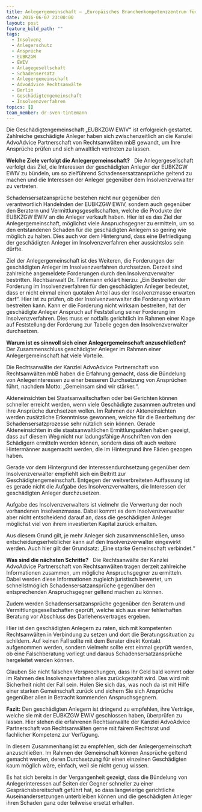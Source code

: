 ```yaml
---
title: Anlegergemeinschaft – „Europäisches Branchenkompetenzzentrum für die Gesundheitswirtschaft EWIV (kurz EUBKZGW EWIV)“ nimmt Fahrt auf
date: 2016-06-07 23:00:00
layout: post
feature_bild_path: ""
tags:
  - Insolvenz
  - Anlegerschutz
  - Ansprüche
  - EUBKZGW
  - EWIV
  - Anlagegesellschaft
  - Schadensersatz
  - Anlegergemeinschaft
  - AdvoAdvice Rechtsanwälte
  - Berlin
  - Geschädigtengemeinschaft
  - Insolvenzverfahren
topics: []
team_member: dr-sven-tintemann
---
```



Die Geschädigtengemeinschaft „EUBKZGW EWIV“ ist erfolgreich gestartet. Zahlreiche geschädigte Anleger haben sich zwischenzeitlich an die Kanzlei AdvoAdvice Partnerschaft von Rechtsanwälten mbB gewandt, um Ihre Ansprüche prüfen und sich anwaltlich vertreten zu lassen.

**Welche Ziele verfolgt die Anlegergemeinschaft?**     Die Anlegergesellschaft verfolgt das Ziel, die Interessen der geschädigten Anleger der EUBKZGW EWIV zu bündeln, um so zielführend Schadensersatzansprüche geltend zu machen und die Interessen der Anleger gegenüber dem Insolvenzverwalter zu vertreten.

Schadensersatzansprüche bestehen nicht nur gegenüber den verantwortlich Handelnden der EUBKZGW EWIV, sondern auch gegenüber den Beratern und Vermittlungsgesellschaften, welche die Produkte der EUBKZGW EWIV an die Anleger verkauft haben. Hier ist es das Ziel der Anlegergemeinschaft, möglichst viele Anspruchsgegner zu ermitteln, um so den entstandenen Schaden für die geschädigten Anlegern so gering wie möglich zu halten. Dies auch vor dem Hintergrund, dass eine Befriedigung der geschädigten Anleger im Insolvenzverfahren eher aussichtslos sein dürfte.

Ziel der Anlegergemeinschaft ist des Weiteren, die Forderungen der geschädigten Anleger im Insolvenzverfahren durchsetzen. Derzeit sind zahlreiche angemeldete Forderungen durch den Insolvenzverwalter bestritten. Rechtsanwalt Dr. Tintemann erklärt hierzu: „Ein Bestreiten der Forderung im Insolvenzverfahren für den geschädigten Anleger bedeutet, dass er nicht einmal einen quotalen Anteil aus der Insolvenzmasse erwarten darf“. Hier ist zu prüfen, ob der Insolvenzverwalter die Forderung wirksam bestreiten kann. Kann er die Forderung nicht wirksam bestreiten, hat der geschädigte Anleger Anspruch auf Feststellung seiner Forderung im Insolvenzverfahren. Dies muss er notfalls gerichtlich im Rahmen einer Klage auf Feststellung der Forderung zur Tabelle gegen den Insolvenzverwalter durchsetzen.

**Warum ist es sinnvoll sich einer Anlegergemeinschaft anzuschließen?**     Der Zusammenschluss geschädigter Anleger im Rahmen einer Anlegergemeinschaft hat viele Vorteile.

Die Rechtsanwälte der Kanzlei AdvoAdvice Partnerschaft von Rechtsanwälten mbB haben die Erfahrung gemacht, dass die Bündelung von Anlegerinteressen zu einer besseren Durchsetzung von Ansprüchen führt, nachdem Motto: „Gemeinsam sind wir stärker.“.

Akteneinsichten bei Staatsanwaltschaften oder bei Gerichten können schneller erreicht werden, wenn viele Geschädigte zusammen auftreten und ihre Ansprüche durchsetzen wollen. Im Rahmen der Akteneinsichten werden zusätzliche Erkenntnisse gewonnen, welche für die Bearbeitung der Schadensersatzprozesse sehr nützlich sein können. Gerade Akteneinsichten in die staatsanwaltlichen Ermittlungsakten haben gezeigt, dass auf diesem Weg nicht nur ladungsfähige Anschriften von den Schädigern ermitteln werden können, sondern dass oft auch weitere Hintermänner ausgemacht werden, die im Hintergrund ihre Fäden gezogen haben.

Gerade vor dem Hintergrund der Interessendurchsetzung gegenüber dem Insolvenzverwalter empfiehlt sich ein Beitritt zur Geschädigtengemeinschaft. Entgegen der weitverbreiteten Auffassung ist es gerade nicht die Aufgabe des Insolvenzverwalters, die Interessen der geschädigten Anleger durchzusetzen.

Aufgabe des Insolvenzverwalters ist vielmehr die Verwertung der noch vorhandenen Insolvenzmasse. Dabei kommt es dem Insolvenzverwalter aber nicht entscheidend darauf an, dass die geschädigten Anleger möglichst viel von ihrem investierten Kapital zurück erhalten.

Aus diesem Grund gilt, je mehr Anleger sich zusammenschließen, umso entscheidungserheblicher kann auf den Insolvenzverwalter eingewirkt werden. Auch hier gilt der Grundsatz: „Eine starke Gemeinschaft verbindet.“

**Was sind die nächsten Schritte?**     Die Rechtsanwälte der Kanzlei AdvoAdvice Partnerschaft von Rechtsanwälten tragen derzeit zahlreiche Informationen zusammen, um mögliche Anspruchsgegner zu ermitteln. Dabei werden diese Informationen zugleich juristisch bewertet, um schnellstmöglich Schadensersatzansprüche gegenüber den entsprechenden Anspruchsgegner geltend machen zu können.

Zudem werden Schadensersatzansprüche gegenüber den Beratern und Vermittlungsgesellschaften geprüft, welche sich aus einer fehlerhaften Beratung vor Abschluss des Darlehensvertrages ergeben.

Hier ist den geschädigten Anlegern zu raten, sich mit kompetenten Rechtsanwälten in Verbindung zu setzen und dort die Beratungssituation zu schildern. Auf keinen Fall sollte mit dem Berater direkt Kontakt aufgenommen werden, sondern vielmehr sollte erst einmal geprüft werden, ob eine Falschberatung vorliegt und daraus Schadensersatzansprüche hergeleitet werden können.

Glauben Sie nicht falschen Versprechungen, dass Ihr Geld bald kommt oder im Rahmen des Insolvenzverfahren alles zurückgezahlt wird. Das wird mit Sicherheit nicht der Fall sein. Holen Sie sich das, was noch da ist mit Hilfe einer starken Gemeinschaft zurück und sichern Sie sich Ansprüche gegenüber allen in Betracht kommenden Anspruchsgegnern.

**Fazit:**   Den geschädigten Anlegern ist dringend zu empfehlen, ihre Verträge, welche sie mit der EUBKZGW EWIV geschlossen haben, überprüfen zu lassen. Hier stehen die erfahrenen Rechtsanwälte der Kanzlei AdvoAdvice Partnerschaft von Rechtsanwälten gerne mit fairem Rechtsrat und fachlicher Kompetenz zur Verfügung.

In diesem Zusammenhang ist zu empfehlen, sich der Anlegergemeinschaft anzuschließen. Im Rahmen der Gemeinschaft können Ansprüche geltend gemacht werden, deren Durchsetzung für einen einzelnen Geschädigten kaum möglich wäre, einfach, weil sie nicht genug wissen.

Es hat sich bereits in der Vergangenheit gezeigt, dass die Bündelung von Anlegerinteressen auf Seiten der Gegner schneller zu einer Gesprächsbereitschaft geführt hat, so dass langwierige gerichtliche Auseinandersetzungen unterbleiben können und die geschädigten Anleger ihren Schaden ganz oder teilweise ersetzt erhalten.
